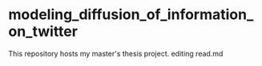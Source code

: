 # modeling_diffusion_of_information_on_twitter
This repository hosts my master's thesis project.
editing read.md
